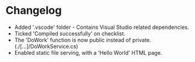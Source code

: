 # Changelog

* Added '.vscode' folder - Contains Visual Studio related dependencies.
* Ticked 'Compiled successfully' on checklist.
* The 'DoWork' function is now public instead of private. (./[...]/DoWorkService.cs)
* Enabled static file serving, with a 'Hello World' HTML page.

